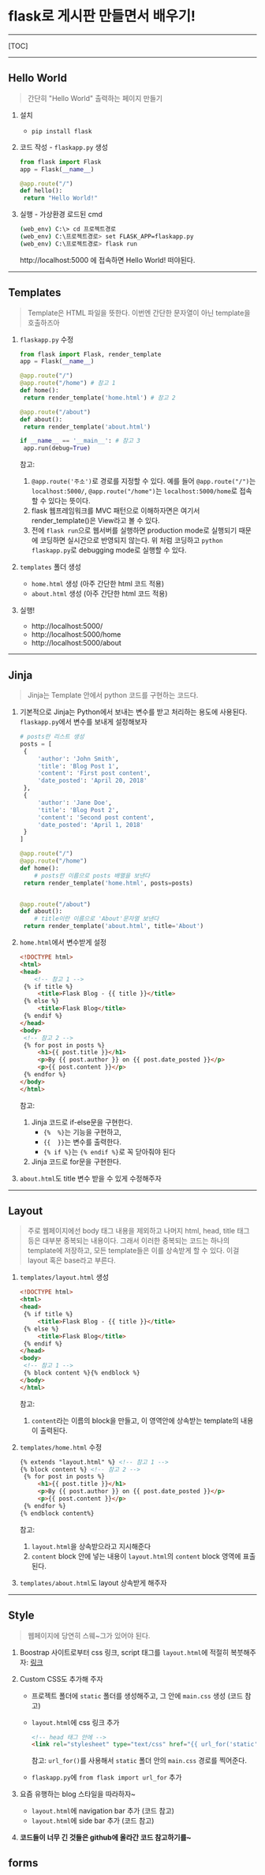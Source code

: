 # flask로 게시판 만들면서 배우기!

------

[TOC]

------

## Hello World

> 간단히 "Hello World" 출력하는 페이지 만들기

1. 설치

   - `pip install flask`

2. 코드 작성 - `flaskapp.py` 생성

   ```python
   from flask import Flask
   app = Flask(__name__)
   
   @app.route("/")
   def hello():
   	return "Hello World!"
   ```

3. 실행 - 가상환경 로드된 cmd

   ```bash
   (web_env) C:\> cd 프로젝트경로
   (web_env) C:\프로젝트경로> set FLASK_APP=flaskapp.py
   (web_env) C:\프로젝트경로> flask run
   ```

   http://localhost:5000 에 접속하면 Hello World! 떠야된다.

------

## Templates

> Template은 HTML 파일을 뜻한다.
> 이번엔 간단한 문자열이 아닌 template을 호출하즈아

1. `flaskapp.py` 수정

   ```python
   from flask import Flask, render_template
   app = Flask(__name__)
   
   @app.route("/")
   @app.route("/home") # 참고 1
   def home():
   	return render_template('home.html') # 참고 2
   
   @app.route("/about")
   def about():
   	return render_template('about.html')
   
   if __name__ == '__main__': # 참고 3
   	app.run(debug=True)
   ```

   참고:

   1. `@app.route('주소')`로 경로를 지정할 수 있다.
      예를 들어 `@app.route("/")`는 `localhost:5000/`,
      `@app.route("/home")`는 `localhost:5000/home`로
      접속할 수 있다는 뜻이다.
   2. flask 웹프레임워크를 MVC 패턴으로 이해하자면은
      여기서 render_template()은 View라고 볼 수 있다.
   3. 전에 `flask run`으로 웹서버를 실행하면
      production mode로 실행되기 때문에
      코딩하면 실시간으로 반영되지 않는다.
      위 처럼 코딩하고 `python flaskapp.py`로
      debugging mode로 실행할 수 있다.

2. `templates` 폴더 생성

   - `home.html` 생성 (아주 간단한 html 코드 적용)
   - `about.html` 생성 (아주 간단한 html 코드 적용)

3. 실행!

   - http://localhost:5000/
   - http://localhost:5000/home
   - http://localhost:5000/about

------

## Jinja

> Jinja는 Template 안에서 python 코드를 구현하는 코드다.

1. 기본적으로 Jinja는 Python에서 보내는 변수를 받고 처리하는 용도에 사용된다. `flaskapp.py`에서 변수를 보내게 설정해보자

   ```python
   # posts란 리스트 생성
   posts = [
   	{
   		'author': 'John Smith',
   		'title': 'Blog Post 1',
   		'content': 'First post content',
   		'date_posted': 'April 20, 2018'
   	},
   	{
   		'author': 'Jane Doe',
   		'title': 'Blog Post 2',
   		'content': 'Second post content',
   		'date_posted': 'April 1, 2018'
   	}
   ]
   
   @app.route("/")
   @app.route("/home")
   def home():
       # posts란 이름으로 posts 배열을 보낸다
   	return render_template('home.html', posts=posts)
   
   
   @app.route("/about")
   def about():
       # title이란 이름으로 'About'문자열 보낸다
   	return render_template('about.html', title='About')
   ```

2. `home.html`에서 변수받게 설정

   ```html
   <!DOCTYPE html>
   <html>
   <head>
       <!-- 참고 1 -->
   	{% if title %}
   		<title>Flask Blog - {{ title }}</title>
   	{% else %}
   		<title>Flask Blog</title>
   	{% endif %}
   </head>
   <body>
   	<!-- 참고 2 -->
   	{% for post in posts %}
   		<h1>{{ post.title }}</h1>
   		<p>By {{ post.author }} on {{ post.date_posted }}</p>
   		<p>{{ post.content }}</p>
   	{% endfor %}
   </body>
   </html>
   ```

   참고:

   1. Jinja 코드로 if-else문을 구현한다.
      - `{%  %}`는 기능을 구현하고,
      - `{{  }}`는 변수를 출력한다.
      - `{% if %}`는 `{% endif %}`로 꼭 닫아줘야 된다
   2. Jinja 코드로 for문을 구현한다.

3. `about.html`도 title 변수 받을 수 있게 수정해주자

------

## Layout

> 주로 웹페이지에선 body 태그 내용을 제외하고
> 나머지 html, head, title 태그 등은 대부분 중복되는 내용이다.
> 그래서 이러한 중복되는 코드는 하나의 template에 저장하고,
> 모든 template들은 이를 상속받게 할 수 있다.
> 이걸 layout 혹은 base라고 부른다.

1. `templates/layout.html` 생성

   ```html
   <!DOCTYPE html>
   <html>
   <head>
   	{% if title %}
   		<title>Flask Blog - {{ title }}</title>
   	{% else %}
   		<title>Flask Blog</title>
   	{% endif %}
   </head>
   <body>
   	<!-- 참고 1 -->
   	{% block content %}{% endblock %}
   </body>
   </html>
   ```

   참고:

   1. `content`라는 이름의 block을 만들고,
      이 영역안에 상속받는 template의 내용이 출력된다.

2. `templates/home.html` 수정

   ```html
   {% extends "layout.html" %} <!-- 참고 1 -->
   {% block content %} <!-- 참고 2 -->
   	{% for post in posts %}
   		<h1>{{ post.title }}</h1>
   		<p>By {{ post.author }} on {{ post.date_posted }}</p>
   		<p>{{ post.content }}</p>
   	{% endfor %}
   {% endblock content%}
   ```

   참고:

   1. `layout.html`을 상속받으라고 지시해준다
   2. `content` block 안에 넣는 내용이 `layout.html`의 `content` block 영역에 표출된다.

3. `templates/about.html`도 layout 상속받게 해주자

------

## Style

> 웹페이지에 당연히 스웨~그가 있어야 된다.

1. Boostrap 사이트로부터 css 링크, script 태그를 `layout.html`에 적절히 복붓해주자: [링크](<https://getbootstrap.com/docs/4.3/getting-started/introduction/#starter-template>)

2. Custom CSS도 추가해 주자

   - 프로젝트 폴더에 `static` 폴더를 생성해주고,
     그 안에 `main.css` 생성 (코드 참고)

   - `layout.html`에 css 링크 추가

     ```html
     <!-- head 태그 안에 -->
     <link rel="stylesheet" type="text/css" href="{{ url_for('static', filename='main.css') }}">
     ```

     참고: `url_for()`를 사용해서 `static` 폴더 안의 `main.css` 경로를 찍어준다.

   - `flaskapp.py`에 `from flask import url_for` 추가

3. 요즘 유행하는 blog 스타일을 따라하자~

   - `layout.html`에 navigation bar 추가 (코드 참고)
   - `layout.html`에 side bar 추가 (코드 참고)

4. **코드들이 너무 긴 것들은 github에 올라간 코드 참고하기를~**

## forms



